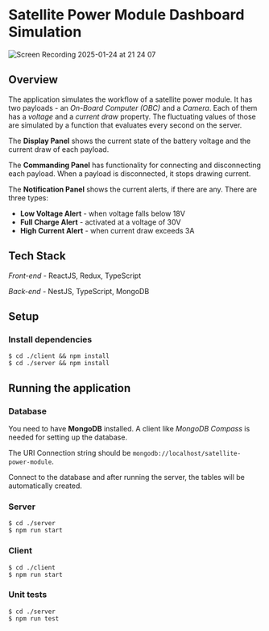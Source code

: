 # Satellite Power Module Dashboard Simulation

![Screen Recording 2025-01-24 at 21 24 07](https://github.com/user-attachments/assets/c4615f12-d4f3-4385-962f-f77a5c9e16e3)


## Overview
The application simulates the workflow of a satellite power module. It has two payloads - an *On-Board Computer (OBC)* and a *Camera*. Each of them has a *voltage* and a *current draw* property. The fluctuating values of those are simulated by a function that evaluates every second on the server.

The **Display Panel** shows the current state of the battery voltage and the current draw of each payload.

The **Commanding Panel** has functionality for connecting and disconnecting each payload. When a payload is disconnected, it stops drawing current.

The **Notification Panel** shows the current alerts, if there are any. There are three types:
- **Low Voltage Alert** - when voltage falls below 18V
- **Full Charge Alert** - activated at a voltage of 30V
- **High Current Alert** - when current draw exceeds 3A

## Tech Stack

*Front-end* - ReactJS, Redux, TypeScript

*Back-end* - NestJS, TypeScript, MongoDB

## Setup

### Install dependencies
```shell
$ cd ./client && npm install
$ cd ./server && npm install
``` 

## Running the application

### Database
You need to have **MongoDB** installed. A client like *MongoDB Compass* is needed for setting up the database.

The URI Connection string should be `mongodb://localhost/satellite-power-module`.

Connect to the database and after running the server, the tables will be automatically created.

### Server
```shell
$ cd ./server
$ npm run start
```

### Client
```shell
$ cd ./client
$ npm run start
```

### Unit tests
```shell
$ cd ./server
$ npm run test
```
